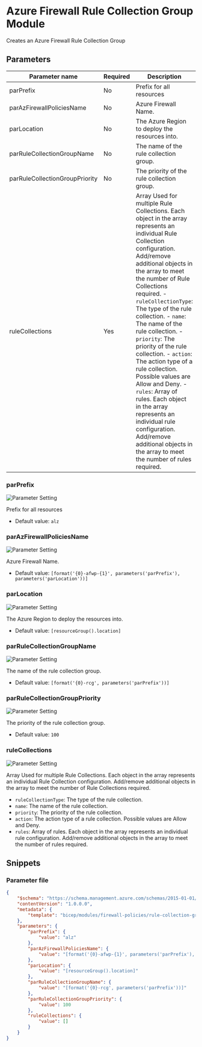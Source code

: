 # Azure Firewall Rule Collection Group Module

Creates an Azure Firewall Rule Collection Group

## Parameters

Parameter name | Required | Description
-------------- | -------- | -----------
parPrefix      | No       | Prefix for all resources
parAzFirewallPoliciesName | No       | Azure Firewall Name.
parLocation    | No       | The Azure Region to deploy the resources into.
parRuleCollectionGroupName | No       | The name of the rule collection group.
parRuleCollectionGroupPriority | No       | The priority of the rule collection group.
ruleCollections | Yes      | Array Used for multiple Rule Collections. Each object in the array represents an individual Rule Collection configuration. Add/remove additional objects in the array to meet the number of Rule Collections required. - `ruleCollectionType`: The type of the rule collection. - `name`: The name of the rule collection. - `priority`: The priority of the rule collection. - `action`: The action type of a rule collection. Possible values are Allow and Deny. - `rules`: Array of rules. Each object in the array represents an individual rule configuration. Add/remove additional objects in the array to meet the number of rules required. 

### parPrefix

![Parameter Setting](https://img.shields.io/badge/parameter-optional-green?style=flat-square)

Prefix for all resources

- Default value: `alz`

### parAzFirewallPoliciesName

![Parameter Setting](https://img.shields.io/badge/parameter-optional-green?style=flat-square)

Azure Firewall Name.

- Default value: `[format('{0}-afwp-{1}', parameters('parPrefix'), parameters('parLocation'))]`

### parLocation

![Parameter Setting](https://img.shields.io/badge/parameter-optional-green?style=flat-square)

The Azure Region to deploy the resources into.

- Default value: `[resourceGroup().location]`

### parRuleCollectionGroupName

![Parameter Setting](https://img.shields.io/badge/parameter-optional-green?style=flat-square)

The name of the rule collection group.

- Default value: `[format('{0}-rcg', parameters('parPrefix'))]`

### parRuleCollectionGroupPriority

![Parameter Setting](https://img.shields.io/badge/parameter-optional-green?style=flat-square)

The priority of the rule collection group.

- Default value: `100`

### ruleCollections

![Parameter Setting](https://img.shields.io/badge/parameter-required-orange?style=flat-square)

Array Used for multiple Rule Collections. Each object in the array represents an individual Rule Collection configuration. Add/remove additional objects in the array to meet the number of Rule Collections required.
- `ruleCollectionType`: The type of the rule collection.
- `name`: The name of the rule collection.
- `priority`: The priority of the rule collection.
- `action`: The action type of a rule collection. Possible values are Allow and Deny.
- `rules`: Array of rules. Each object in the array represents an individual rule configuration. Add/remove additional objects in the array to meet the number of rules required.


## Snippets

### Parameter file

```json
{
    "$schema": "https://schema.management.azure.com/schemas/2015-01-01/deploymentParameters.json#",
    "contentVersion": "1.0.0.0",
    "metadata": {
        "template": "bicep/modules/firewall-policies/rule-collection-groups.json"
    },
    "parameters": {
        "parPrefix": {
            "value": "alz"
        },
        "parAzFirewallPoliciesName": {
            "value": "[format('{0}-afwp-{1}', parameters('parPrefix'), parameters('parLocation'))]"
        },
        "parLocation": {
            "value": "[resourceGroup().location]"
        },
        "parRuleCollectionGroupName": {
            "value": "[format('{0}-rcg', parameters('parPrefix'))]"
        },
        "parRuleCollectionGroupPriority": {
            "value": 100
        },
        "ruleCollections": {
            "value": []
        }
    }
}
```
